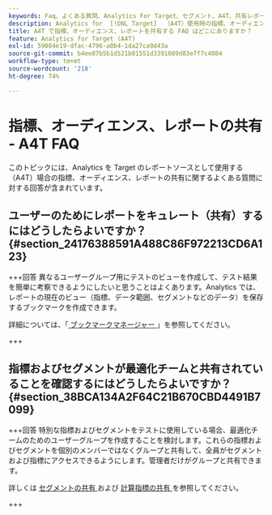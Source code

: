 ```yaml
---
keywords: Faq、よくある質問、Analytics For Target、セグメント、A4T、共有レポート
description: Analytics for  [!DNL Target]  （A4T）使用時の指標、オーディエンス、レポートの共有に関する FAQ を紹介します。 A4T では、Adobe アクティビティに Analytics のレポ  [!DNL Target]  ト機能を使用できます。
title: A4T で指標、オーディエンス、レポートを共有する FAQ はどこにありますか？
feature: Analytics for Target (A4T)
exl-id: 59084e19-dfac-4796-a0b4-1da27ca9d43a
source-git-commit: b4ee87b5b1d521b01551d3391089d83e7f7c4084
workflow-type: tm+mt
source-wordcount: '218'
ht-degree: 74%

---
```


# 指標、オーディエンス、レポートの共有 - A4T FAQ

このトピックには、Analytics を Target のレポートソースとして使用する（A4T）場合の指標、オーディエンス、レポートの共有に関するよくある質問に対する回答が含まれています。

## ユーザーのためにレポートをキュレート（共有）するにはどうしたらよいですか？ {#section_24176388591A488C86F972213CD6A123}

+++回答
異なるユーザーグループ用にテストのビューを作成して、テスト結果を簡単に考察できるようにしたいと思うことはよくあります。Analytics では、レポートの現在のビュー（指標、データ範囲、セグメントなどのデータ）を保存するブックマークを作成できます。

詳細については、「[ ブックマークマネージャー ](https://experienceleague.adobe.com/docs/analytics/analyze/reports-analytics/bookmarks.html?lang=ja)」を参照してください。

+++

## 指標およびセグメントが最適化チームと共有されていることを確認するにはどうしたらよいですか？ {#section_38BCA134A2F64C21B670CBD4491B7099}

+++回答
特別な指標およびセグメントをテストに使用している場合、最適化チームのためのユーザーグループを作成することを検討します。これらの指標およびセグメントを個別のメンバーではなくグループと共有して、全員がセグメントおよび指標にアクセスできるようにします。管理者だけがグループと共有できます。

詳しくは [ セグメントの共有 ](https://experienceleague.adobe.com/docs/analytics/components/segmentation/segmentation-workflow/t-seg-share.html?lang=ja) および [ 計算指標の共有 ](https://experienceleague.adobe.com/docs/analytics/components/calculated-metrics/calcmetric-workflow/cm-sharing.html?lang=ja) を参照してください。

+++
